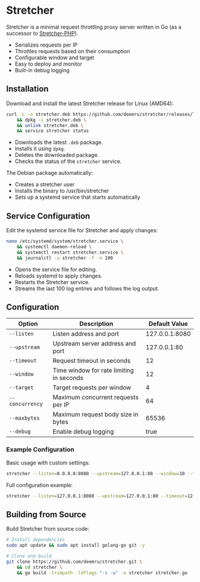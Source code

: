 # Stretcher

Stretcher is a minimal request throttling proxy server written in Go (as a successor to [Stretcher-PHP](https://github.com/deemru/Stretcher-PHP)).

- Serializes requests per IP
- Throttles requests based on their consumption
- Configurable window and target
- Easy to deploy and monitor
- Built-in debug logging

## Installation

Download and install the latest Stretcher release for Linux (AMD64):

```bash
curl -L -o stretcher.deb https://github.com/deemru/stretcher/releases/latest/download/stretcher_linux_amd64.deb \
    && dpkg -i stretcher.deb \
    && unlink stretcher.deb \
    && service stretcher status
```

- Downloads the latest `.deb` package.
- Installs it using `dpkg`.
- Deletes the downloaded package.
- Checks the status of the `stretcher` service.

The Debian package automatically:
- Creates a stretcher user
- Installs the binary to /usr/bin/stretcher
- Sets up a systemd service that starts automatically

## Service Configuration

Edit the systemd service file for Stretcher and apply changes:

```bash
nano /etc/systemd/system/stretcher.service \
    && systemctl daemon-reload \
    && systemctl restart stretcher.service \
    && journalctl -u stretcher -f -n 100
```

- Opens the service file for editing.
- Reloads systemd to apply changes.
- Restarts the Stretcher service.
- Streams the last 100 log entries and follows the log output.

## Configuration

| Option | Description | Default Value |
|--------|-------------|---------------|
| `--listen` | Listen address and port | 127.0.0.1:8080 |
| `--upstream` | Upstream server address and port | 127.0.0.1:80 |
| `--timeout` | Request timeout in seconds | 12 |
| `--window` | Time window for rate limiting in seconds | 12 |
| `--target` | Target requests per window | 4 |
| `--concurrency` | Maximum concurrent requests per IP | 64 |
| `--maxbytes` | Maximum request body size in bytes | 65536 |
| `--debug` | Enable debug logging | true |

### Example Configuration

Basic usage with custom settings:
```bash
stretcher --listen=0.0.0.0:8080 --upstream=127.0.0.1:80 --window=10 --target=6
```

Full configuration example:
```bash
stretcher --listen=127.0.0.1:8080 --upstream=127.0.0.1:80 --timeout=12 --window=12 --target=4 --concurrency=64 --maxbytes=65536 --debug=true
```

## Building from Source

Build Stretcher from source code:

```bash
# Install dependencies
sudo apt update && sudo apt install golang-go git -y

# Clone and build
git clone https://github.com/deemru/stretcher.git \
    && cd stretcher \
    && go build -trimpath -ldflags "-s -w" -o stretcher stretcher.go
```